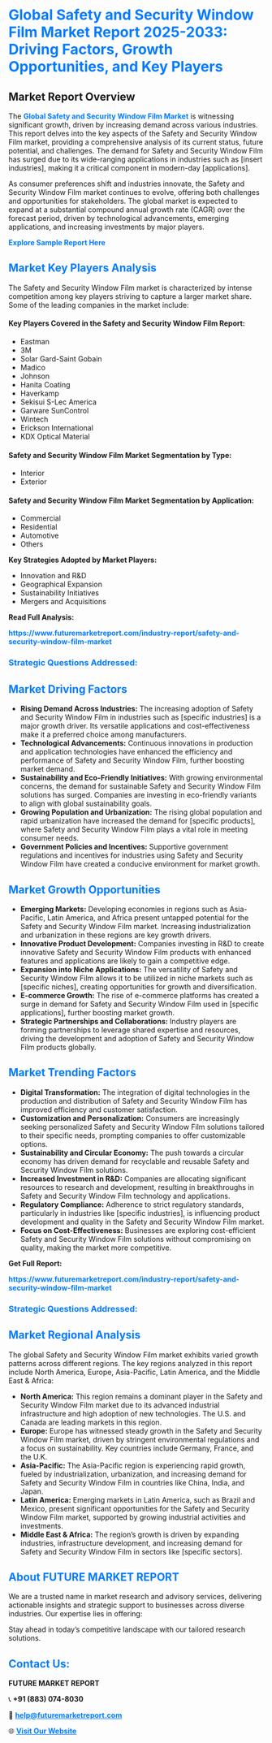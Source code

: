 <h1 style="color: #007BFF;">Global Safety and Security Window Film Market Report 2025-2033: Driving Factors, Growth Opportunities, and Key Players</h1>

<section id="overview">
<h2>Market Report Overview</h2>
<p>The <a href="https://www.futuremarketreport.com/industry-report/safety-and-security-window-film-market" style="color: #007BFF; text-decoration: none;"><strong>Global Safety and Security Window Film Market</strong></a> is witnessing significant growth, driven by increasing demand across various industries. This report delves into the key aspects of the Safety and Security Window Film market, providing a comprehensive analysis of its current status, future potential, and challenges. The demand for Safety and Security Window Film has surged due to its wide-ranging applications in industries such as [insert industries], making it a critical component in modern-day [applications].</p>
<p>As consumer preferences shift and industries innovate, the Safety and Security Window Film market continues to evolve, offering both challenges and opportunities for stakeholders. The global market is expected to expand at a substantial compound annual growth rate (CAGR) over the forecast period, driven by technological advancements, emerging applications, and increasing investments by major players.</p>
</section>

<section id="overview">
<p><a href="https://www.futuremarketreport.com/request-sample/reportId=83565" style="color: #007BFF; text-decoration: none;"><strong>Explore Sample Report Here</strong></a></p>
</section>

<section id="key-players">
<h2 style="color: #007BFF;">Market Key Players Analysis</h2>
<p>The Safety and Security Window Film market is characterized by intense competition among key players striving to capture a larger market share. Some of the leading companies in the market include:</p>
<h4>Key Players Covered in the Safety and Security Window Film Report:</h4>
<ul><li>Eastman</li><li>3M</li><li>Solar Gard-Saint Gobain</li><li>Madico</li><li>Johnson</li><li>Hanita Coating</li><li>Haverkamp</li><li>Sekisui S-Lec America</li><li>Garware SunControl</li><li>Wintech</li><li>Erickson International</li><li>KDX Optical Material</li></ul>
<h4>Safety and Security Window Film Market Segmentation by Type:</h4>
<ul><li>Interior</li><li>Exterior</li></ul>

<h4>Safety and Security Window Film Market Segmentation by Application:</h4>
<ul><li>Commercial</li><li>Residential</li><li>Automotive</li><li>Others</li></ul>
<p><strong>Key Strategies Adopted by Market Players:</strong></p>
<ul>
<li>Innovation and R&D</li>
<li>Geographical Expansion</li>
<li>Sustainability Initiatives</li>
<li>Mergers and Acquisitions</li>
</ul>
</section>

<section>
<p><strong>Read Full Analysis: </strong></p><a href="https://www.futuremarketreport.com/industry-report/safety-and-security-window-film-market" style="color: #007BFF; text-decoration: none;"><strong>https://www.futuremarketreport.com/industry-report/safety-and-security-window-film-market</strong></a>
<h3 style="color: #007BFF;">Strategic Questions Addressed:</h3>
</section>

<section id="driving-factors">
<h2 style="color: #007BFF;">Market Driving Factors</h2>
<ul>
<li><strong>Rising Demand Across Industries:</strong> The increasing adoption of Safety and Security Window Film in industries such as [specific industries] is a major growth driver. Its versatile applications and cost-effectiveness make it a preferred choice among manufacturers.</li>
<li><strong>Technological Advancements:</strong> Continuous innovations in production and application technologies have enhanced the efficiency and performance of Safety and Security Window Film, further boosting market demand.</li>
<li><strong>Sustainability and Eco-Friendly Initiatives:</strong> With growing environmental concerns, the demand for sustainable Safety and Security Window Film solutions has surged. Companies are investing in eco-friendly variants to align with global sustainability goals.</li>
<li><strong>Growing Population and Urbanization:</strong> The rising global population and rapid urbanization have increased the demand for [specific products], where Safety and Security Window Film plays a vital role in meeting consumer needs.</li>
<li><strong>Government Policies and Incentives:</strong> Supportive government regulations and incentives for industries using Safety and Security Window Film have created a conducive environment for market growth.</li>
</ul>
</section>

<section id="growth-opportunities">
<h2 style="color: #007BFF;">Market Growth Opportunities</h2>
<ul>
<li><strong>Emerging Markets:</strong> Developing economies in regions such as Asia-Pacific, Latin America, and Africa present untapped potential for the Safety and Security Window Film market. Increasing industrialization and urbanization in these regions are key growth drivers.</li>
<li><strong>Innovative Product Development:</strong> Companies investing in R&D to create innovative Safety and Security Window Film products with enhanced features and applications are likely to gain a competitive edge.</li>
<li><strong>Expansion into Niche Applications:</strong> The versatility of Safety and Security Window Film allows it to be utilized in niche markets such as [specific niches], creating opportunities for growth and diversification.</li>
<li><strong>E-commerce Growth:</strong> The rise of e-commerce platforms has created a surge in demand for Safety and Security Window Film used in [specific applications], further boosting market growth.</li>
<li><strong>Strategic Partnerships and Collaborations:</strong> Industry players are forming partnerships to leverage shared expertise and resources, driving the development and adoption of Safety and Security Window Film products globally.</li>
</ul>
</section>

<section id="trending-factors">
<h2 style="color: #007BFF;">Market Trending Factors</h2>
<ul>
<li><strong>Digital Transformation:</strong> The integration of digital technologies in the production and distribution of Safety and Security Window Film has improved efficiency and customer satisfaction.</li>
<li><strong>Customization and Personalization:</strong> Consumers are increasingly seeking personalized Safety and Security Window Film solutions tailored to their specific needs, prompting companies to offer customizable options.</li>
<li><strong>Sustainability and Circular Economy:</strong> The push towards a circular economy has driven demand for recyclable and reusable Safety and Security Window Film solutions.</li>
<li><strong>Increased Investment in R&D:</strong> Companies are allocating significant resources to research and development, resulting in breakthroughs in Safety and Security Window Film technology and applications.</li>
<li><strong>Regulatory Compliance:</strong> Adherence to strict regulatory standards, particularly in industries like [specific industries], is influencing product development and quality in the Safety and Security Window Film market.</li>
<li><strong>Focus on Cost-Effectiveness:</strong> Businesses are exploring cost-efficient Safety and Security Window Film solutions without compromising on quality, making the market more competitive.</li>
</ul>
</section>

<section>
<p><strong>Get Full Report: </strong></p><a href="https://www.futuremarketreport.com/industry-report/safety-and-security-window-film-market" style="color: #007BFF; text-decoration: none;"><strong>https://www.futuremarketreport.com/industry-report/safety-and-security-window-film-market</strong></a>
<h3 style="color: #007BFF;">Strategic Questions Addressed:</h3>
</section>


<section id="regional-analysis">
<h2 style="color: #007BFF;">Market Regional Analysis</h2>
<p>The global Safety and Security Window Film market exhibits varied growth patterns across different regions. The key regions analyzed in this report include North America, Europe, Asia-Pacific, Latin America, and the Middle East & Africa:</p>
<ul>
<li><strong>North America:</strong> This region remains a dominant player in the Safety and Security Window Film market due to its advanced industrial infrastructure and high adoption of new technologies. The U.S. and Canada are leading markets in this region.</li>
<li><strong>Europe:</strong> Europe has witnessed steady growth in the Safety and Security Window Film market, driven by stringent environmental regulations and a focus on sustainability. Key countries include Germany, France, and the U.K.</li>
<li><strong>Asia-Pacific:</strong> The Asia-Pacific region is experiencing rapid growth, fueled by industrialization, urbanization, and increasing demand for Safety and Security Window Film in countries like China, India, and Japan.</li>
<li><strong>Latin America:</strong> Emerging markets in Latin America, such as Brazil and Mexico, present significant opportunities for the Safety and Security Window Film market, supported by growing industrial activities and investments.</li>
<li><strong>Middle East & Africa:</strong> The region’s growth is driven by expanding industries, infrastructure development, and increasing demand for Safety and Security Window Film in sectors like [specific sectors].</li>
</ul>
</section>

<footer>
<h2 style="color: #007BFF;">About FUTURE MARKET REPORT</h2>
<p>We are a trusted name in market research and advisory services, delivering actionable insights and strategic support to businesses across diverse industries. Our expertise lies in offering:</p>

<p>Stay ahead in today’s competitive landscape with our tailored research solutions.</p>

<h2 style="color: #007BFF;">Contact Us:</h2>
<p><strong>FUTURE MARKET REPORT</strong></p>
<p>📞 <strong>+91 (883) 074-8030</strong></p>
<p>📧 <strong><a href="mailto:help@futuremarketreport.com" style="color: #007BFF;">help@futuremarketreport.com</a></strong></p>
<p>🌐 <strong><a href="https://www.futuremarketreport.com/" style="color: #007BFF;">Visit Our Website</a></strong></p>
</footer>